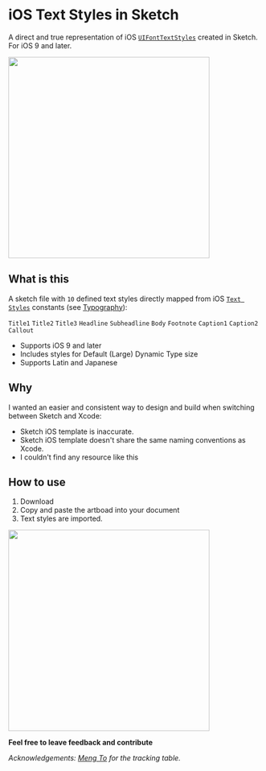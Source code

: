 # iOS Text Styles in Sketch
A direct and true representation of iOS [`UIFontTextStyles`](https://developer.apple.com/library/ios/documentation/UIKit/Reference/UIFontDescriptor_Class/index.html#//apple_ref/doc/constant_group/Text_Styles) created in Sketch. For iOS 9 and later.

<img src="http://i.imgur.com/zefIBv9.png" width=400px/>

## What is this

A sketch file with `10` defined text styles directly mapped from iOS [`Text Styles`](https://developer.apple.com/ios/human-interface-guidelines/visual-design/typography/) constants (see [Typography](https://developer.apple.com/ios/human-interface-guidelines/visual-design/typography/)):

`Title1`
`Title2`
`Title3`
`Headline`
`Subheadline`
`Body`
`Footnote`
`Caption1`
`Caption2`
`Callout`

- Supports iOS 9 and later
- Includes styles for Default (Large) Dynamic Type size
- Supports Latin and Japanese

## Why

I wanted an easier and consistent way to design and build when switching between Sketch and Xcode:

* Sketch iOS template is inaccurate.
* Sketch iOS template doesn't share the same naming conventions as Xcode.
* I couldn't find any resource like this

## How to use

1. Download
2. Copy and paste the artboad into your document
3. Text styles are imported.

<img src="http://i.imgur.com/z232zEy.png" width=400px/>

**Feel free to leave feedback and contribute**

*Acknowledgements: [Meng To](https://designcode.io/iosdesign-guidelines) for the tracking table.*

